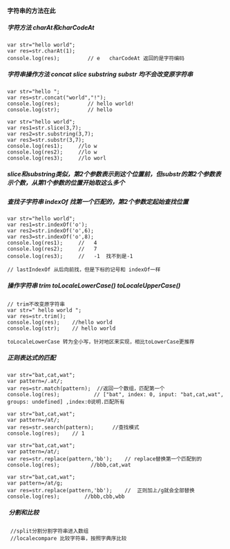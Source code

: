 #### 字符串的方法在此
##### 字符方法  charAt和charCodeAt
```
var str="hello world";
var res=str.charAt(1);
console.log(res);         // e   charCodeAt 返回的是字符编码
```

##### 字符串操作方法  concat   slice  substring  substr  均不会改变原字符串
```
var str="hello ";
var res=str.concat("world","!");
console.log(res);         // hello world!
console.log(str);         // hello
```
```
var str="hello world";
var res1=str.slice(3,7);
var res2=str.substring(3,7);
var res3=str.substr(3,7);
console.log(res1);     //lo w
console.log(res2);     //lo w
console.log(res3);     //lo worl
```
#####  slice和substring类似，第2个参数表示到这个位置前，但substr的第2个参数表示个数，从第1个参数的位置开始取这么多个

##### 查找子字符串  indexOf  找第一个匹配的，第2个参数定起始查找位置 
```
var str="hello world";
var res1=str.indexOf('o');
var res2=str.indexOf('o',6);
var res3=str.indexOf('o',8);
console.log(res1);     //   4
console.log(res2);     //   7
console.log(res3);     //   -1  找不到是-1

// lastIndexOf 从后向前找，但是下标的记号和 indexOf一样
```

##### 操作字符串  trim toLocaleLowerCase() toLocaleUpperCase()
```
// trim不改变原字符串
var str=" hello world ";  
var res=str.trim();
console.log(res);    //hello world     
console.log(str);    // hello world   
```
```
toLocaleLowerCase 转为全小写，针对地区来实现，相比toLowerCase更推荐
```

#####  正则表达式的匹配
```
var str="bat,cat,wat";  
var pattern=/.at/;
var res=str.match(pattern);  //返回一个数组，匹配第一个
console.log(res);           // ["bat", index: 0, input: "bat,cat,wat", groups: undefined] ,index:0说明.匹配所有
```
```
var str="bat,cat,wat";  
var pattern=/at/;
var res=str.search(pattern);      //查找模式
console.log(res);    // 1
```
```
var str="bat,cat,wat";  
var pattern=/at/;
var res=str.replace(pattern,'bb');    // replace替换第一个匹配到的
console.log(res);          //bbb,cat,wat

var str="bat,cat,wat";  
var pattern=/at/g;
var res=str.replace(pattern,'bb');    //  正则加上/g就会全部替换
console.log(res);        //bbb,cbb,wbb   
```
#####  分割和比较
```
 //split分割分割字符串进入数组
 //localecompare 比较字符串，按照字典序比较
```


